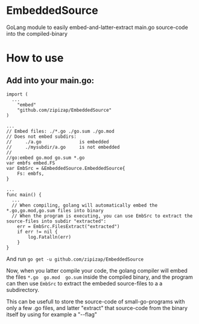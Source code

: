 # EmbeddedSource
GoLang module to easily embed-and-latter-extract main.go source-code into the compiled-binary 



# How to use

## Add into your main.go:
```
import (
  ...
	"embed"
	"github.com/zipizap/EmbeddedSource"
)

...
// Embed files: ./*.go ./go.sum ./go.mod
// Does not embed subdirs:
//     ./a.go              is embedded
//     ./mysubdir/a.go     is not embedded
//
//go:embed go.mod go.sum *.go
var embfs embed.FS
var EmbSrc = &EmbeddedSource.EmbeddedSource{
	Fs: embfs,
}

...
func main() {
  ...
  // When compiling, golang will automatically embed the *.go,go.mod,go.sum files into binary
  // When the program is executing, you can use EmbSrc to extract the source-files into subdir "extracted":
	err = EmbSrc.FilesExtract("extracted")
	if err != nil {
		log.Fatalln(err)
	}
}

```

And run `go get -u github.com/zipizap/EmbeddedSource`

Now, when you latter compile your code, the golang compiler will embed the files `*.go  go.mod  go.sum` inside the compiled binary, and the program can then use `EmbSrc` to extract the embeded source-files to a a subdirectory.

This can be usefull to store the source-code of small-go-programs with only a few .go files, and latter "extract" that source-code from the binary itself by using for example a "--flag"





  
